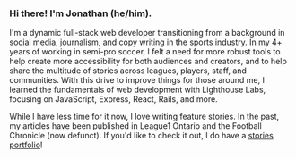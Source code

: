 ### Hi there! I'm Jonathan (he/him).

I'm a dynamic full-stack web developer transitioning from a background in social media, journalism, and copy writing in the sports industry. In my 4+ years of working in semi-pro soccer, I felt a need for more robust tools to help create more accessibility for both audiences and creators, and to help share the multitude of stories across leagues, players, staff, and communities. With this drive to improve things for those around me, I learned the fundamentals of web development with Lighthouse Labs, focusing on JavaScript, Express, React, Rails, and more.

While I have less time for it now, I love writing feature stories. In the past, my articles have been published in League1 Ontario and the Football Chronicle (now defunct). If you'd like to check it out, I do have a [stories portfolio](https://www.clippings.me/jonathanmcheng)!
<!--
**jjjjjjonathan/jjjjjjonathan** is a ✨ _special_ ✨ repository because its `README.md` (this file) appears on your GitHub profile.

Here are some ideas to get you started:

- 🔭 I’m currently working on ...
- 🌱 I’m currently learning ...
- 👯 I’m looking to collaborate on ...
- 🤔 I’m looking for help with ...
- 💬 Ask me about ...
- 📫 How to reach me: ...
- 😄 Pronouns: ...
- ⚡ Fun fact: ...
-->
